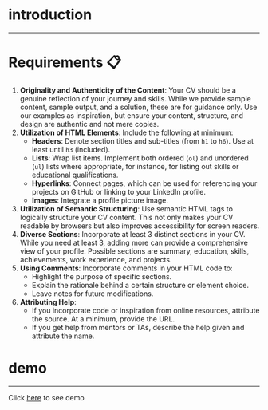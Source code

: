 # introduction
---




# Requirements 📋

1. **Originality and Authenticity of the Content**: Your CV should be a genuine reflection of your journey and skills. While we provide sample content, sample output, and a solution, these are for guidance only. Use our examples as inspiration, but ensure your content, structure, and design are authentic and not mere copies.
2. **Utilization of HTML Elements**: Include the following at minimum:
    - **Headers**: Denote section titles and sub-titles (from `h1` to `h6`). Use at least until `h3` (included).
    - **Lists**: Wrap list items. Implement both ordered (`ol`) and unordered (`ul`) lists where appropriate, for instance, for listing out skills or educational qualifications.
    - **Hyperlinks**: Connect pages, which can be used for referencing your projects on GitHub or linking to your LinkedIn profile.
    - **Images**: Integrate a profile picture image.
3. **Utilization of Semantic Structuring**: Use semantic HTML tags to logically structure your CV content. This not only makes your CV readable by browsers but also improves accessibility for screen readers.
4. **Diverse Sections**: Incorporate at least 3 distinct sections in your CV. While you need at least 3, adding more can provide a comprehensive view of your profile. Possible sections are summary, education, skills, achievements, work experience, and projects.
5. **Using Comments**: Incorporate comments in your HTML code to:
    - Highlight the purpose of specific sections.
    - Explain the rationale behind a certain structure or element choice.
    - Leave notes for future modifications.
6. **Attributing Help**:
    - If you incorporate code or inspiration from online resources, attribute the source. At a minimum, provide the URL.
    - If you get help from mentors or TAs, describe the help given and attribute the name.






# demo
---
Click [here](https://almousaz.github.io/digital-cv-repo/) to see demo
